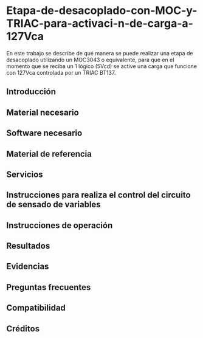 # Etapa-de-desacoplado-con-MOC-y-TRIAC-para-activaci-n-de-carga-a-127Vca
En este trabajo se describe de qué manera se puede realizar una etapa de desacoplado utilizando un MOC3043 o equivalente, para que en el momento que se reciba un 1 lógico (5Vcd) se active una carga que funcione con 127Vca controlada por un TRIAC BT137.



## Introducción

## Material necesario


## Software necesario

## Material de referencia

## Servicios

## Instrucciones para realiza el control del circuito de sensado de variables

## Instrucciones de operación

## Resultados

## Evidencias

## Preguntas frecuentes

## Compatibilidad

## Créditos
